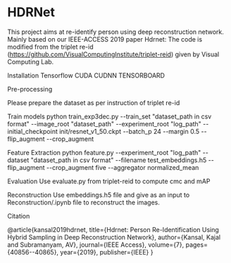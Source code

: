 # HDRNet
This project aims at re-identify person using deep reconstruction network. 
Mainly based on our IEEE-ACCESS 2019 paper Hdrnet: 
The code is modified from the triplet re-id (https://github.com/VisualComputingInstitute/triplet-reid) given by Visual Computing Lab.

Installation
Tensorflow
CUDA
CUDNN
TENSORBOARD

Pre-processing

Please prepare the dataset as per instruction of triplet re-id

Train models
python train_exp3dec.py --train_set "dataset_path in csv format" --image_root "dataset_path" --experiment_root "log_path" --initial_checkpoint init/resnet_v1_50.ckpt --batch_p 24 --margin 0.5 --flip_augment --crop_augment

Feature Extraction
python feature.py --experiment_root "log_path" --dataset "dataset_path in csv format" --filename test_embeddings.h5 --flip_augment --crop_augment five --aggregator normalized_mean

Evaluation
Use evaluate.py from triplet-reid to compute cmc and mAP

Reconstruction
Use embeddings.h5 file and give as an input to Reconstruction/.ipynb file to reconstruct the images.



Citation

@article{kansal2019hdrnet,
  title={Hdrnet: Person Re-Identification Using Hybrid Sampling in Deep Reconstruction Network},
  author={Kansal, Kajal and Subramanyam, AV},
  journal={IEEE Access},
  volume={7},
  pages={40856--40865},
  year={2019},
  publisher={IEEE}
}
